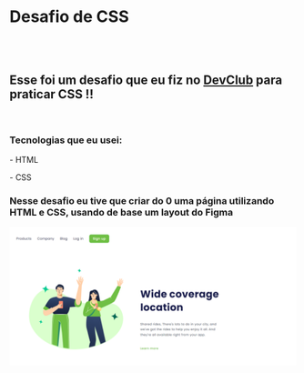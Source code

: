<h1>Desafio de CSS</h1>
<br>
<br>
<h2>Esse foi um desafio que eu fiz no <a href="https://rodolfomori.com.br/devclub">DevClub</a> para praticar CSS !!</h2>
<br>
<h3>Tecnologias que eu usei:</h3>
<p>- HTML</p>
<p>- CSS</p>
<h3>Nesse desafio eu tive que criar do 0 uma página utilizando HTML e CSS, usando de base um layout do Figma</h3>
<img src="https://github.com/Matheus-AlvesCS/Desafio/blob/master/assets/imagem.png?raw=true" />
